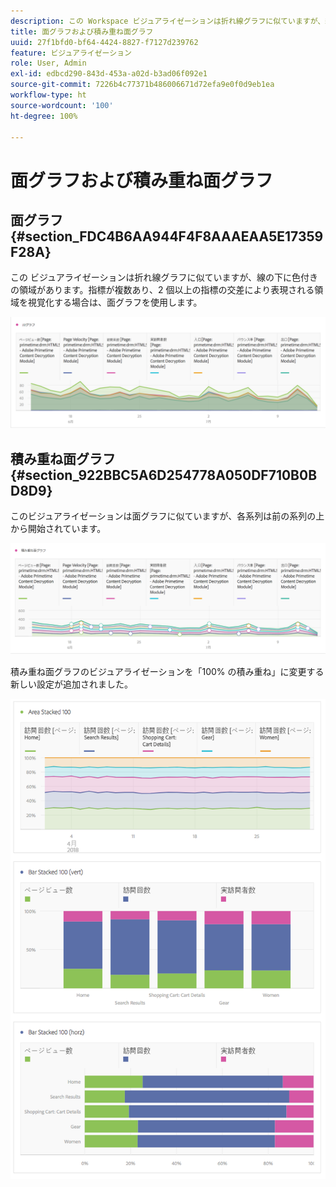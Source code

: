 ```yaml
---
description: この Workspace ビジュアライゼーションは折れ線グラフに似ていますが、線の下に色付きの領域があります。
title: 面グラフおよび積み重ね面グラフ
uuid: 27f1bfd0-bf64-4424-8827-f7127d239762
feature: ビジュアライゼーション
role: User, Admin
exl-id: edbcd290-843d-453a-a02d-b3ad06f092e1
source-git-commit: 7226b4c77371b486006671d72efa9e0f0d9eb1ea
workflow-type: ht
source-wordcount: '100'
ht-degree: 100%

---
```


# 面グラフおよび積み重ね面グラフ

## 面グラフ {#section_FDC4B6AA944F4F8AAAEAA5E17359F28A}

この ビジュアライゼーションは折れ線グラフに似ていますが、線の下に色付きの領域があります。指標が複数あり、2 個以上の指標の交差により表現される領域を視覚化する場合は、面グラフを使用します。

![](assets/area.png)

## 積み重ね面グラフ {#section_922BBC5A6D254778A050DF710B0BD8D9}

このビジュアライゼーションは面グラフに似ていますが、各系列は前の系列の上から開始されています。

![](assets/area-stacked.png)

積み重ね面グラフのビジュアライゼーションを「100% の積み重ね」に変更する新しい設定が追加されました。

![](assets/areastacked100.png)
